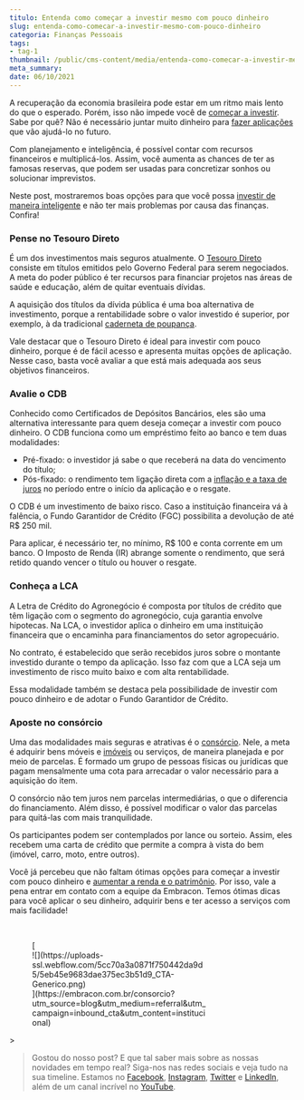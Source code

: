 ```yaml
---
titulo: Entenda como começar a investir mesmo com pouco dinheiro
slug: entenda-como-comecar-a-investir-mesmo-com-pouco-dinheiro
categoria: Finanças Pessoais
tags:
- tag-1
thumbnail: /public/cms-content/media/entenda-como-comecar-a-investir-mesmo-com-pouco-dinheiro.jpeg
meta_summary: 
date: 06/10/2021
---
```

A recuperação da economia brasileira pode estar em um ritmo mais lento do que o esperado. Porém, isso não impede você de [começar a investir](https://www.embracon.com.br/blog/entenda-como-comecar-a-investir-mesmo-com-pouco-dinheiro). Sabe por quê? Não é necessário juntar muito dinheiro para [fazer aplicações](https://www.embracon.com.br/conhecaoconsorcio/o-que-e-credito-pendente) que vão ajudá-lo no futuro.

Com planejamento e inteligência, é possível contar com recursos financeiros e multiplicá-los. Assim, você aumenta as chances de ter as famosas reservas, que podem ser usadas para concretizar sonhos ou solucionar imprevistos.

Neste post, mostraremos boas opções para que você possa [investir de maneira inteligente](https://www.embracon.com.br/blog/qual-o-melhor-investimento-para-r-50-r-500-ou-r-5000) e não ter mais problemas por causa das finanças. Confira!

### Pense no Tesouro Direto

É um dos investimentos mais seguros atualmente. O [Tesouro Direto](https://www.embracon.com.br/blog/tesouro-direto-guia-rapido-com-tudo-o-que-voce-precisa-saber) consiste em títulos emitidos pelo Governo Federal para serem negociados. A meta do poder público é ter recursos para financiar projetos nas áreas de saúde e educação, além de quitar eventuais dívidas.

A aquisição dos títulos da dívida pública é uma boa alternativa de investimento, porque a rentabilidade sobre o valor investido é superior, por exemplo, à da tradicional [caderneta de poupança](https://www.embracon.com.br/blog/consorcio-ou-poupanca-quais-sao-as-diferencas-e-como-escolher).

Vale destacar que o Tesouro Direto é ideal para investir com pouco dinheiro, porque é de fácil acesso e apresenta muitas opções de aplicação. Nesse caso, basta você avaliar a que está mais adequada aos seus objetivos financeiros.

### Avalie o CDB

Conhecido como Certificados de Depósitos Bancários, eles são uma alternativa interessante para quem deseja começar a investir com pouco dinheiro. O CDB funciona como um empréstimo feito ao banco e tem duas modalidades:

- Pré-fixado: o investidor já sabe o que receberá na data do vencimento do título;
- Pós-fixado: o rendimento tem ligação direta com a [inflação e a taxa de juros](https://www.embracon.com.br/blog/entenda-a-importancia-da-taxa-selic-e-da-inflacao) no período entre o início da aplicação e o resgate.

O CDB é um investimento de baixo risco. Caso a instituição financeira vá à falência, o Fundo Garantidor de Crédito (FGC) possibilita a devolução de até R$ 250 mil.

Para aplicar, é necessário ter, no mínimo, R$ 100 e conta corrente em um banco. O Imposto de Renda (IR) abrange somente o rendimento, que será retido quando vencer o título ou houver o resgate.

### Conheça a LCA

A Letra de Crédito do Agronegócio é composta por títulos de crédito que têm ligação com o segmento do agronegócio, cuja garantia envolve hipotecas. Na LCA, o investidor aplica o dinheiro em uma instituição financeira que o encaminha para financiamentos do setor agropecuário.

No contrato, é estabelecido que serão recebidos juros sobre o montante investido durante o tempo da aplicação. Isso faz com que a LCA seja um investimento de risco muito baixo e com alta rentabilidade.

Essa modalidade também se destaca pela possibilidade de investir com pouco dinheiro e de adotar o Fundo Garantidor de Crédito.

### Aposte no consórcio

Uma das modalidades mais seguras e atrativas é o [consórcio](https://www.embracon.com.br/blog/9-duvidas-mais-comuns-sobre-consorcio). Nele, a meta é adquirir bens móveis e [imóveis](https://www.embracon.com.br/consorcio-de-imoveis) ou serviços, de maneira planejada e por meio de parcelas. É formado um grupo de pessoas físicas ou jurídicas que pagam mensalmente uma cota para arrecadar o valor necessário para a aquisição do item.

O consórcio não tem juros nem parcelas intermediárias, o que o diferencia do financiamento. Além disso, é possível modificar o valor das parcelas para quitá-las com mais tranquilidade.

Os participantes podem ser contemplados por lance ou sorteio. Assim, eles recebem uma carta de crédito que permite a compra à vista do bem (imóvel, carro, moto, entre outros).

Você já percebeu que não faltam ótimas opções para começar a investir com pouco dinheiro e [aumentar a renda e o patrimônio](https://www.embracon.com.br/blog/e-possivel-aumentar-o-patrimonio-saiba-aqui). Por isso, vale a pena entrar em contato com a equipe da Embracon. Temos ótimas dicas para você aplicar o seu dinheiro, adquirir bens e ter acesso a serviços com mais facilidade!

‍

<figure class="w-richtext-figure-type-image w-richtext-align-center" style="max-width:310px">[<div>![](https://uploads-ssl.webflow.com/5cc70a3a0871f750442da9d5/5eb45e9683dae375ec3b51d9_CTA-Generico.png)</div>](https://embracon.com.br/consorcio?utm_source=blog&utm_medium=referral&utm_campaign=inbound_cta&utm_content=institucional)</figure>> ‍

> Gostou do nosso post? E que tal saber mais sobre as nossas novidades em tempo real? Siga-nos nas redes sociais e veja tudo na sua timeline. Estamos no [Facebook](https://www.facebook.com/embracon/), [Instagram](https://www.instagram.com/embraconoficial/), [Twitter](https://twitter.com/embracon) e [LinkedIn](https://www.linkedin.com/company/1018875/), além de um canal incrível no [YouTube](https://www.youtube.com/channel/UCL-Y0mv9zc73Iek48NLUBzQ).
